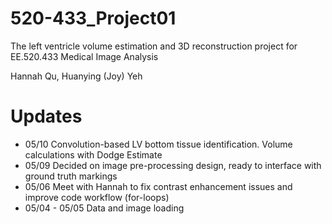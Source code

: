 # 520-433_Project01
The left ventricle volume estimation and 3D reconstruction project for EE.520.433 Medical Image Analysis

Hannah Qu, Huanying (Joy) Yeh

# Updates
- 05/10 Convolution-based LV bottom tissue identification. Volume calculations with Dodge Estimate
- 05/09 Decided on image pre-processing design, ready to interface with ground truth markings
- 05/06 Meet with Hannah to fix contrast enhancement issues and improve code workflow (for-loops)
- 05/04 - 05/05 Data and image loading  
